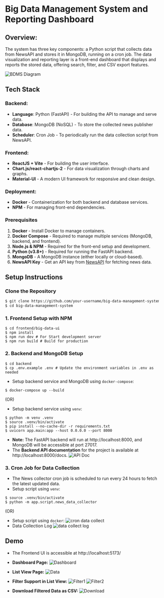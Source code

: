 # Big Data Management System and Reporting Dashboard

## Overview:

The system has three key components: a Python script that collects data from NewsAPI and stores it in MongoDB, running on a cron job. The data visualization and reporting layer is a front-end dashboard that displays and reports the stored data, offering search, filter, and CSV export features.

![BDMS Diagram](docs/image/BDMS.png)

## Tech Stack
### Backend:
- **Language**: Python (FastAPI) - For building the API to manage and serve data.
- **Database**: MongoDB (NoSQL) - To store the collected news publisher data.
- **Scheduler**: Cron Job - To periodically run the data collection script from NewsAPI.

### Frontend:
- **ReactJS + Vite** - For building the user interface.
- **Chart.js/react-chartjs-2** - For data visualization through charts and graphs.
- **Material-UI** - A modern UI framework for responsive and clean design.

### Deployment:
- **Docker** - Containerization for both backend and database services.
- **NPM** - For managing front-end dependencies.

### Prerequisites
1. **Docker** - Install Docker to manage containers.
2. **Docker Compose** - Required to manage multiple services (MongoDB, backend, and frontend).
3. **Node.js & NPM** - Required for the front-end setup and development.
4. **Python (v3.8+)** - Required for running the FastAPI backend.
5. **MongoDB** - A MongoDB instance (either locally or cloud-based).
6. **NewsAPI Key** - Get an API key from [NewsAPI](https://newsapi.org/) for fetching news data.

## Setup Instructions

### Clone the Repository
```bash
$ git clone https://github.com/your-username/big-data-management-system.git
$ cd big-data-management-system
```
### 1. Frontend Setup with NPM
```
$ cd frontend/big-data-ui
$ npm install
$ npm run dev # For Start development server
$ npm run build # Build for production
```

### 2. Backend and MongoDB Setup
```
$ cd backend
$ cp .env.example .env # Update the environment variables in .env as needed
```
- Setup backend service and MongoDB using `docker-compose`:
```
$ docker-compose up --build
```
(OR)
- Setup backend service using `venv`:
```
$ python -m venv .venv
$ source .venv/bin/activate
$ pip install --no-cache-dir -r requirements.txt
$ uvicorn app.main:app --host 0.0.0.0 --port 8000
```
- **Note:** The FastAPI backend will run at http://localhost:8000, and MongoDB will be accessible at port 27017.
- The **Backend API documentation** for the project is available at http://localhost:8000/docs.
![API Doc ](docs/image/api-docs.png)

 ### 3. Cron Job for Data Collection
- The News collector cron job is scheduled to run every 24 hours to fetch the latest updated data.
- Setup script using `venv`:
 ```
 $ source .venv/bin/activate
 $ python -m app.script.news_data_collector
 ```
 (OR)
- Setup script using `docker`:
![cron data collect ](docs/image/cron-data-collect.png)
- Data Collection Log
![data collect log ](docs/image/data-collect-log.png)


## Demo
- The Frontend UI is accessible at http://localhost:5173/
  
- **Dashboard Page:**
![Dashboard](docs/image/dashboard.png)
  
- **List View Page:**
![Data](docs/image/data.png)
  
- **Filter Support in List View:**
![Filter1](docs/image/filter1.png)
![Filter2](docs/image/filter2.png)
  
- **Download Filtered Data as CSV:**
![Download](docs/image/download.png)
